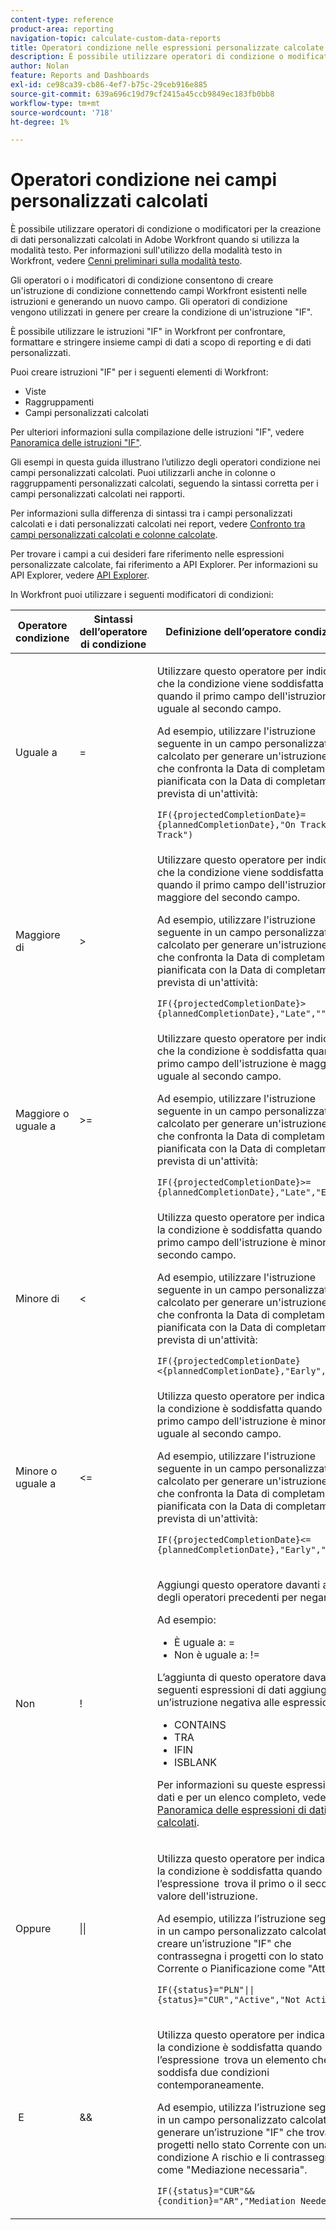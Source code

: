 ```yaml
---
content-type: reference
product-area: reporting
navigation-topic: calculate-custom-data-reports
title: Operatori condizione nelle espressioni personalizzate calcolate
description: È possibile utilizzare operatori di condizione o modificatori per la creazione di dati personalizzati calcolati in Adobe Workfront quando si utilizza la modalità testo.
author: Nolan
feature: Reports and Dashboards
exl-id: ce98ca39-cb86-4ef7-b75c-29ceb916e885
source-git-commit: 639a696c19d79cf2415a45ccb9849ec183fb0bb8
workflow-type: tm+mt
source-wordcount: '718'
ht-degree: 1%

---
```


# Operatori condizione nei campi personalizzati calcolati

<!-- Audited: 2/2024 -->

È possibile utilizzare operatori di condizione o modificatori per la creazione di dati personalizzati calcolati in Adobe Workfront quando si utilizza la modalità testo. Per informazioni sull&#39;utilizzo della modalità testo in Workfront, vedere [Cenni preliminari sulla modalità testo](../../../reports-and-dashboards/reports/text-mode/understand-text-mode.md).

Gli operatori o i modificatori di condizione consentono di creare un&#39;istruzione di condizione connettendo campi Workfront esistenti nelle istruzioni e generando un nuovo campo. Gli operatori di condizione vengono utilizzati in genere per creare la condizione di un&#39;istruzione &quot;IF&quot;.

È possibile utilizzare le istruzioni &quot;IF&quot; in Workfront per confrontare, formattare e stringere insieme campi di dati a scopo di reporting e di dati personalizzati.

Puoi creare istruzioni &quot;IF&quot; per i seguenti elementi di Workfront:

* Viste
* Raggruppamenti
* Campi personalizzati calcolati

Per ulteriori informazioni sulla compilazione delle istruzioni &quot;IF&quot;, vedere [ Panoramica delle istruzioni &quot;IF&quot;](../../../reports-and-dashboards/reports/calc-cstm-data-reports/if-statements-overview.md).

Gli esempi in questa guida illustrano l’utilizzo degli operatori condizione nei campi personalizzati calcolati. Puoi utilizzarli anche in colonne o raggruppamenti personalizzati calcolati, seguendo la sintassi corretta per i campi personalizzati calcolati nei rapporti.

Per informazioni sulla differenza di sintassi tra i campi personalizzati calcolati e i dati personalizzati calcolati nei report, vedere [Confronto tra campi personalizzati calcolati e colonne calcolate](../../../reports-and-dashboards/reports/calc-cstm-data-reports/calculated-custom-fields-calculated-columns.md).

Per trovare i campi a cui desideri fare riferimento nelle espressioni personalizzate calcolate, fai riferimento a API Explorer. Per informazioni su API Explorer, vedere [API Explorer](../../../wf-api/general/api-explorer.md).

In Workfront puoi utilizzare i seguenti modificatori di condizioni:

<table style="table-layout:auto"> 
 <col> 
 <col> 
 <col> 
 <thead> 
  <tr> 
   <th>Operatore condizione</th> 
   <th>Sintassi dell’operatore di condizione</th> 
   <th>Definizione dell’operatore condizione</th> 
  </tr> 
 </thead> 
 <tbody> 
  <tr> 
   <td>Uguale a</td> 
   <td>= </td> 
   <td> <p>Utilizzare questo operatore per indicare che la condizione viene soddisfatta quando il primo campo dell'istruzione è uguale al secondo campo.</p> <p>Ad esempio, utilizzare l'istruzione seguente in un campo personalizzato calcolato per generare un'istruzione "IF" che confronta la Data di completamento pianificata con la Data di completamento prevista di un'attività: </p><p><code>IF({projectedCompletionDate}={plannedCompletionDate},"On Track","Off Track")</code></p> </td> 
  </tr> 
  <tr> 
   <td>Maggiore di </td> 
   <td>&gt; </td> 
   <td>Utilizzare questo operatore per indicare che la condizione viene soddisfatta quando il primo campo dell'istruzione è maggiore del secondo campo. <p>Ad esempio, utilizzare l'istruzione seguente in un campo personalizzato calcolato per generare un'istruzione "IF" che confronta la Data di completamento pianificata con la Data di completamento prevista di un'attività: </p><p><code>IF({projectedCompletionDate}&gt;{plannedCompletionDate},"Late","")</code></p></td> 
  </tr> 
  <tr> 
   <td>Maggiore o uguale a </td> 
   <td>&gt;= </td> 
   <td>Utilizzare questo operatore per indicare che la condizione è soddisfatta quando il primo campo dell'istruzione è maggiore o uguale al secondo campo. <p>Ad esempio, utilizzare l'istruzione seguente in un campo personalizzato calcolato per generare un'istruzione "IF" che confronta la Data di completamento pianificata con la Data di completamento prevista di un'attività: </p><p><code>IF({projectedCompletionDate}&gt;={plannedCompletionDate},"Late","Early")</code></p></td> 
  </tr> 
  <tr> 
   <td>Minore di </td> 
   <td>&lt; </td> 
   <td>Utilizza questo operatore per indicare che la condizione è soddisfatta quando  il primo campo dell'istruzione è minore del secondo campo. <p>Ad esempio, utilizzare l'istruzione seguente in un campo personalizzato calcolato per generare un'istruzione "IF" che confronta la Data di completamento pianificata con la Data di completamento prevista di un'attività: </p><p><code>IF({projectedCompletionDate}&lt;{plannedCompletionDate},"Early","")</code></p></td> 
  </tr> 
  <tr> 
   <td>Minore o uguale a </td> 
   <td>&lt;= </td> 
   <td>Utilizza questo operatore per indicare che la condizione è soddisfatta quando  il primo campo dell'istruzione è minore o uguale al secondo campo. <p>Ad esempio, utilizzare l'istruzione seguente in un campo personalizzato calcolato per generare un'istruzione "IF" che confronta la Data di completamento pianificata con la Data di completamento prevista di un'attività: </p><p><code>IF({projectedCompletionDate}&lt;={plannedCompletionDate},"Early","Late")</code></p></td> 
  </tr> 
  <tr> 
   <td>Non </td> 
   <td>! </td> 
   <td> <p>Aggiungi questo operatore davanti a uno degli operatori precedenti per negarlo. </p> <p>Ad esempio: </p> 
    <ul> 
     <li>È uguale a: = </li> 
     <li>Non è uguale a: != </li> 
    </ul> <p>L’aggiunta di questo operatore davanti alle seguenti espressioni di dati aggiunge un’istruzione negativa alle espressioni: </p> 
    <ul> 
     <li>CONTAINS </li> 
     <li>TRA </li> 
     <li>IFIN </li> 
     <li>ISBLANK </li> 
    </ul> <p>Per informazioni su queste espressioni di dati e per un elenco completo, vedere <a href="../../../reports-and-dashboards/reports/calc-cstm-data-reports/calculated-data-expressions.md" class="MCXref xref">Panoramica delle espressioni di dati calcolati</a>. </p> </td> 
  </tr> 
  <tr> 
   <td>Oppure </td> 
   <td>|| </td> 
   <td> <p>Utilizza questo operatore per indicare che la condizione è soddisfatta quando l’espressione  trova il primo o il secondo valore dell'istruzione. </p> <p>Ad esempio, utilizza l’istruzione seguente in un campo personalizzato calcolato per creare un’istruzione "IF" che contrassegna i progetti con lo stato Corrente o Pianificazione come "Attivo": </p><p><code>IF({status}="PLN"||{status}="CUR","Active","Not Active")</code></p> </td> 
  </tr> 
  <tr> 
   <td> E </td> 
   <td>&amp;&amp; </td> 
   <td> <p>Utilizza questo operatore per indicare che la condizione è soddisfatta quando l’espressione  trova un elemento che soddisfa due condizioni contemporaneamente. </p> <p>Ad esempio, utilizza l’istruzione seguente in un campo personalizzato calcolato per generare un’istruzione "IF" che trova i progetti nello stato Corrente con una condizione A rischio e li contrassegna come "Mediazione necessaria". </p><p><code>IF({status}="CUR"&&{condition}="AR","Mediation Needed","")</code></p> </td> 
  </tr> 
 </tbody> 
</table>
